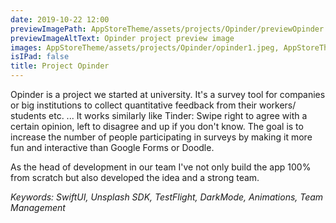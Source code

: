 ```yaml
---
date: 2019-10-22 12:00
previewImagePath: AppStoreTheme/assets/projects/Opinder/previewOpinder.jpg
previewImageAltText: Opinder project preview image
images: AppStoreTheme/assets/projects/Opinder/opinder1.jpeg, AppStoreTheme/assets/projects/Opinder/opinder2.jpeg, AppStoreTheme/assets/projects/Opinder/opinder3.jpeg
isIPad: false
title: Project Opinder
---
```

Opinder is a project we started at university. It's a survey tool for companies or big institutions to collect quantitative feedback from their workers/ students etc. ... It works similarly like Tinder: Swipe right to agree with a certain opinion, left to disagree and up if you don't know. The goal is to increase the number of people participating in surveys by making it more fun and interactive than Google Forms or Doodle.

As the head of development in our team I've not only build the app 100% from scratch but also developed the idea and a strong team.

*Keywords: SwiftUI, Unsplash SDK, TestFlight, DarkMode, Animations, Team Management*

